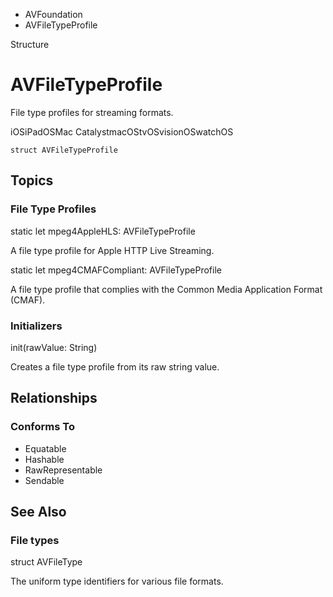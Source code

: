 

- AVFoundation
-  AVFileTypeProfile 

Structure

# AVFileTypeProfile

File type profiles for streaming formats.

iOSiPadOSMac CatalystmacOStvOSvisionOSwatchOS

``` source
struct AVFileTypeProfile
```

## Topics

### File Type Profiles

static let mpeg4AppleHLS: AVFileTypeProfile

A file type profile for Apple HTTP Live Streaming.

static let mpeg4CMAFCompliant: AVFileTypeProfile

A file type profile that complies with the Common Media Application Format (CMAF).

### Initializers

init(rawValue: String)

Creates a file type profile from its raw string value.

## Relationships

### Conforms To

- Equatable
- Hashable
- RawRepresentable
- Sendable

## See Also

### File types

struct AVFileType

The uniform type identifiers for various file formats.


